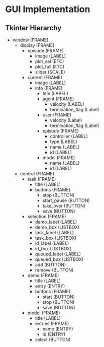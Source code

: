 # GUI Implementation

## Tkinter Hierarchy

- window (FRAME)
	- display (FRAME)
		- episode (FRAME)
			- image (LABEL)
			- plot_sel (ETC)
			- plot_full (ETC)
			- slider (SCALE)
		- current (FRAME)
			- image (LABEL)
			- info (FRAME)
				- title (LABEL)
				- agent (FRAME)
					- velocity (LABEL)
					- termination_flag (Label)
				- user (FRAME)
					- velocity (Label)
					- termination_flag (Label)
				- episode (FRAME)
					- controller (LABEL)
					- type (LABEL)
					- name (LABEL)
					- id (LABEL)
				- model (FRAME)
					- name (LABEL)
					- id (LABEL)
	- control (FRAME)
		- task (FRAME)
			- title (LABEL)
			- buttons (FRAME)
				- stop (BUTTON)
				- start_pause (BUTTON)
				- take_over (BUTTON)
				- save (BUTTON)
		- selection (FRAME)
			- demo_label (LABEL)
			- demo_box (LISTBOX)
			- task_label (LABEL)
			- task_box (LISTBOX)
			- id_label (LABEL)
			- id_box (LISTBOX)
			- queued_label (LABEL)
			- queued_box (LISTBOX)
			- add (BUTTON)
			- remove (BUTTON)
		- demo (FRAME)
			- title (LABEL)
			- entry (ENTRY)
			- buttons (FRAME)
				- start (BUTTON)
				- stop (BUTTON)
				- save (BUTTON)
		- model (FRAME)
			- title (LABEL)
			- entries (FRAME)
				- name (ENTRY)
				- id (ENTRY)
			- select (BUTTON)